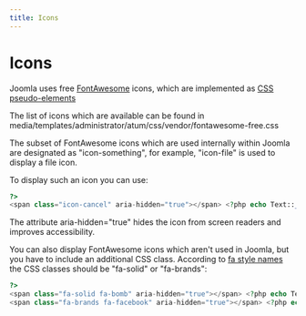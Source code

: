 ```yaml
---
title: Icons
---
```


Icons
=====

Joomla uses free [FontAwesome](https://fontawesome.com/search) icons,
which are implemented as [CSS pseudo-elements](https://docs.fontawesome.com/v5/web/advanced/css-pseudo-elements)

The list of icons which are available can be found in media/templates/administrator/atum/css/vendor/fontawesome-free.css

The subset of FontAwesome icons which are used internally within Joomla are designated as "icon-something",
for example, "icon-file" is used to display a file icon.

To display such an icon you can use:

```php
?>
<span class="icon-cancel" aria-hidden="true"></span> <?php echo Text::_('JCANCEL') ?> 
```
The attribute aria-hidden="true" hides the icon from screen readers and improves accessibility. 

You can also display FontAwesome icons which aren't used in Joomla, but you have to include an additional CSS class.
According to [fa style names](https://docs.fontawesome.com/web/setup/upgrade/whats-changed#full-style-names) the CSS classes should be "fa-solid" or "fa-brands":

```php
?>
<span class="fa-solid fa-bomb" aria-hidden="true"></span> <?php echo Text::_('JSAVE') ?> 
<span class="fa-brands fa-facebook" aria-hidden="true"></span> <?php echo 'facebook' ?> 
```

